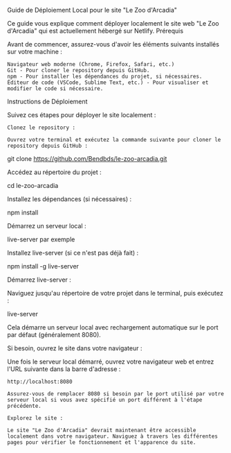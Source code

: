 Guide de Déploiement Local pour le site "Le Zoo d'Arcadia"

Ce guide vous explique comment déployer localement le site web "Le Zoo d'Arcadia" qui est actuellement hébergé sur Netlify.
Prérequis

Avant de commencer, assurez-vous d'avoir les éléments suivants installés sur votre machine :

    Navigateur web moderne (Chrome, Firefox, Safari, etc.)
    Git - Pour cloner le repository depuis GitHub.
    npm - Pour installer les dépendances du projet, si nécessaires.
    Éditeur de code (VSCode, Sublime Text, etc.) - Pour visualiser et modifier le code si nécessaire.

Instructions de Déploiement

Suivez ces étapes pour déployer le site localement :

    Clonez le repository :

    Ouvrez votre terminal et exécutez la commande suivante pour cloner le repository depuis GitHub :

git clone https://github.com/Bendbds/le-zoo-arcadia.git

Accédez au répertoire du projet :

cd le-zoo-arcadia

Installez les dépendances (si nécessaires) :

npm install

Démarrez un serveur local :

live-server par exemple

Installez live-server (si ce n'est pas déjà fait) :

npm install -g live-server

Démarrez live-server :

Naviguez jusqu'au répertoire de votre projet dans le terminal, puis exécutez :

live-server

Cela démarre un serveur local avec rechargement automatique sur le port par défaut (généralement 8080).

Si besoin, ouvrez le site dans votre navigateur :

Une fois le serveur local démarré, ouvrez votre navigateur web et entrez l'URL suivante dans la barre d'adresse :

    http://localhost:8080

    Assurez-vous de remplacer 8080 si besoin par le port utilisé par votre serveur local si vous avez spécifié un port différent à l'étape précédente.

    Explorez le site :

    Le site "Le Zoo d'Arcadia" devrait maintenant être accessible localement dans votre navigateur. Naviguez à travers les différentes pages pour vérifier le fonctionnement et l'apparence du site.
